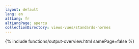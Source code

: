 ```yaml
---
layout: default
lang: en
altLang: fr
altLangPage: apercu
collectionDirectory: views-vues/standards-normes
---
```

{% include functions/output-overview.html samePage=false %}
